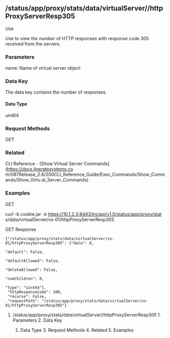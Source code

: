 ## /status/app/proxy/stats/data/virtualServer/<name>/httpProxyServerResp305

Use

Use to view the number of HTTP responses with response code 305 received from
the servers.

### Parameters

name: Name of virtual server object

### Data Key

The data key contains the number of responses.

#### Data Type

uint64

### Request Methods

GET

### Related

CLI Reference - [Show Virtual Server Commands](https://docs.lineratesystems.co
m/087Release_2.6/200CLI_Reference_Guide/Exec_Commands/Show_Commands/Show_Virtu
al_Server_Commands)

### Examples

GET

curl -b cookie.jar -k https://10.1.2.3:8443/lrs/api/v1.0/status/app/proxy/stat
s/data/virtualServer/vs-01/httpProxyServerResp305

GET Response

    
    
    {"/status/app/proxy/stats/data/virtualServer/vs-01/httpProxyServerResp305": {"data": 0,
                                                                               "default": False,
                                                                               "defaultAllowed": False,
                                                                               "deleteAllowed": False,
                                                                               "numChildren": 0,
                                                                               "type": "uint64"},
     "httpResponseCode": 200,
     "recurse": False,
     "requestPath": "/status/app/proxy/stats/data/virtualServer/vs-01/httpProxyServerResp305"}
    

  1. /status/app/proxy/stats/data/virtualServer/<name>/httpProxyServerResp305
    1. Parameters
    2. Data Key
      1. Data Type
    3. Request Methods
    4. Related
    5. Examples


